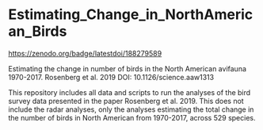 # Estimating_Change_in_NorthAmerican_Birds

https://zenodo.org/badge/latestdoi/188279589

Estimating the change in number of birds in the North American avifauna 1970-2017. Rosenberg et al. 2019
DOI: 10.1126/science.aaw1313 

This repository includes all data and scripts to run the analyses of the bird survey data presented in the paper Rosenberg et al. 2019. 
This does not include the radar analyses, only the analyses estimating the total change in the number of birds in North American from 1970-2017, across 529 species. 

